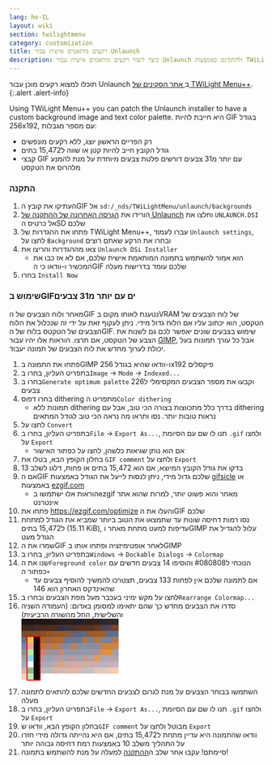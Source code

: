 ```yaml
---
lang: he-IL
layout: wiki
section: twilightmenu
category: customization
title: רקעים מותאמים אישית עבור Unlaunch
description: כיצד ליצור רקעים מותאמים אישית עבור Unlaunch ולהתקינם באמצעות TWiLight Menu++
---
```


תוכלו למצוא רקעים מוכן עבור Unlaunch ב[ אתר הסקינים של TWiLight Menu++](https://skins.ds-homebrew.com/unlaunch/).
{:.alert .alert-info}

Using TWiLight Menu++ you can patch the Unlaunch installer to have a custom background image and text color palette. היא חייבת להיות GIF בגודל 256x192, עם מספר מגבלות:
- רק הפריים הראשון יוצג, ללא רקעים מונפשים
- גודל הקובץ חייב להיות קטן או שווה ל15,472 בתים
- קבצי GIF עם יותר מ31 צבעים דורשים פלטת צבעים מיוחדת על מנת להמנע מלהרוס את הטקסט

### התקנה
1. העתיקו את קובץ הGIF אל `sd:/_nds/TWiLightMenu/unlaunch/backgrounds`
1. הורידו את [הגרסה האחרונה של ההתקנה של Unlaunch](https://problemkaputt.de/unlaunch.zip) וחלצו את `UNLAUNCH.DSI` אל כרטיס הSD שלכם
1. פתחו את ההגדרות של TWiLight Menu++, עברו לעמוד `Unlaunch settings`, לחצו על `Background` ובחרו את הרקע שאתם רוצים
1. צאו מההגדרות והריצו את `Unlaunch DSi Installer`
   - הוא אמור להשתמש בתמונה המותאמת אישית שלכם, אם לא אז כבו את המכשיר ו-וודאו כי הGIF שלכם עומד בדרישות מעלה
1. בחרו `Install Now`

### שימוש בGIFים עם יותר מ31 צבעים
מאחר ולוח הצבעים של הGIF נטענת לאותו מקום בVRAM של לוח הצבעים של הטקסט, הוא יכתוב עליו אם הלוח גדול מידי. ניתן לעקוף זאת על ידי זה שנכלול את הלוח הצבעים של הטקטס בלוח של הGIF. שימוש בצבעים שונים יאפשר לכם גם לשנות את הצבע של הטקסט, אם תרצו. הוראות אלו יהיו עבור [GIMP](https://gimp.org), אבל כל עורך תמונות בעל יכולת לערוך מחדש את לוח הצבעים של תמונה יעבוד.
1. פתחו את התמונה בGIMP ו-וודאו שהיא בגודל 256x192 פיקסלים
1. בתפריט העליון, בחרו ב`Image` -> `Mode` -> `Indexed...`
1. בחרו ב`Generate optimum palette` וקבעו את מספר הצבעים המקסימלי ל226 צבעים
1. בחרו דפוס dithering מתפריט ה`Color dithering`
   - תמונות ללא dithering בדרך כלל מתכווצות בצורה הכי טוב, אבל עם dithering נראות טובות יותר. נסו ותראו מה נראה הכי טוב לגודל המתאים
1. לחצו על `Convert`
1. בתפריט העליון, בחרו ב`File` -> `Export As...`, תנו לו שם עם הסיומת `.gif` ולחצו על `Export`
   - אם הוא נותן שגיאות כלשהן, לחצו על כפתור האישור
1. בחלון הקופץ הבא, בטלו את `GIF comment` ולחצו על `Export`
1. בדקו את גודל הקובץ המיוצא, אם הוא 15,472 בתים או פחות, דלגו לשלב 13
1. אם הGIF שלכם גדול מידי, ניתן לנסות לייעל את הגודל באמצעות [gifsicle](http://www.lcdf.org/gifsicle/) או באמצעות [ezgif.com](https://ezgif.com/optimize)
   - הוראות אלו ישתמשו בezgif מאחר והוא פשוט יותר, למרות שהוא אתר אינטרנט
1. פתחו את https://ezgif.com/optimize והעלו את הGIF שלכם
1. נסו רמות דחיסה שונות עד שתמצאו את הטוב ביותר שמביא את הגודל למתחת ל15,472 בתים (15.11 KiB), עדיפות למעט מתחת מאחר וGIMP עלול להגדיל את הגודל מעט
1. שמרו את הGIF לאחר אופטימיזציה ופתחו אותו בGIMP
1. בתפריט העליון, בחרו ב`Windows` -> `Dockable Dialogs` -> `Colormap`
1. שנו את ה`Foreground color` הנוכחי ל#080808 והוסיפו 14 צבעים חדשים עם כפתור ה`+`
    - אם לתמונה שלכם אין לפחות 133 צבעים, תצטרכו להמשיך להוסיף צבעים עד שהאינדקס האחרון הוא 146
1. לחצו על מקש ימיני בעכבר מעל מפת הצבעים ובחרו ב`Rearrange Colormap...`
1. סדרו את הצבעים מחדש כך שהם יתאימו למסומן באדום: (העמודה השניה והשלישית, החל מהשורה הרביעית)<br> ![לוח צבעים עם צבעי טקסט נכונים](/assets/images/custom-unlaunch-bg/unlaunch-palette.png)
1. השתמשו בבוחר הצבעים על מנת לגרום לצבעים החדשים שלכם להתאים לתמונה מעלה
1. בתפריט העליון, בחרו ב`File` -> `Export As...`, תנו לו שם עם הסיומת `.gif` ולחצו על `Export`
1. בחלון הקופץ הבא, וודאו ש`GIF comment` מבוטל ולחצו על `Export`
1. וודאו שהתמונה היא עדיין מתחת ל15,472 בתים, אם היא נהייתה גדולה מידי חזרו על התהליך משלב 10 באמצעות רמת דחיסה גבוהה יותר
1. סיימתם! עקבו אחר שלב ה[ההתקנה](#installing) למעלה על מנת להשתמש בתמונה!

